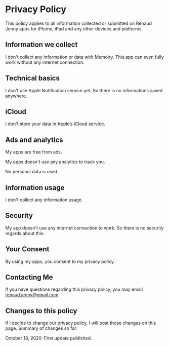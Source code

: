 # Privacy Policy

This policy applies to all information collected or submitted on Renaud Jenny apps for iPhone, iPad and any other devices and platforms.

## Information we collect

I don't collect any information or data with Memoiry. This app can even fully work without any internet connection.

## Technical basics

I don't use Apple Notification service yet. So there is no informations saved anywhere.

## iCloud

I don't store your data in Apple’s iCloud service.

## Ads and analytics

My apps are free from ads.

My apps doesn't use any analytics to track you.

No personal data is used.

## Information usage

I don't collect any information usage.

## Security

My app doesn't use any internet connection to work. So there is no security regards about this.

## Your Consent

By using my apps, you consent to my privacy policy.

## Contacting Me

If you have questions regarding this privacy policy, you may email renaud.jenny@gmail.com.

## Changes to this policy

If I decide to change our privacy policy, I will post those changes on this page. Summary of changes so far:

October 18, 2020: First update published.
